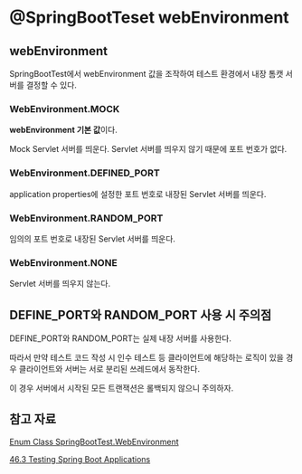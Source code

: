 # @SpringBootTeset webEnvironment

## webEnvironment

SpringBootTest에서 webEnvironment 값을 조작하여 테스트 환경에서 내장 톰캣 서버를 결정할 수 있다.

### WebEnvironment.MOCK

**webEnvironment 기본 값**이다.

Mock Servlet 서버를 띄운다. Servlet 서버를 띄우지 않기 때문에 포트 번호가 없다.

### WebEnvironment.DEFINED_PORT

application properties에 설정한 포트 번호로 내장된 Servlet 서버를 띄운다.

### WebEnvironment.RANDOM_PORT

임의의 포트 번호로 내장된 Servlet 서버를 띄운다.

### WebEnvironment.NONE

Servlet 서버를 띄우지 않는다.

## DEFINE_PORT와 RANDOM_PORT 사용 시 주의점

DEFINE_PORT와 RANDOM_PORT는 실제 내장 서버를 사용한다.

따라서 만약 테스트 코드 작성 시 인수 테스트 등 클라이언트에 해당하는 로직이 있을 경우 클라이언트와 서버는 서로 분리된 쓰레드에서 동작한다.

이 경우 서버에서 시작된 모든 트랜잭션은 롤백되지 않으니 주의하자.

## 참고 자료

[Enum Class SpringBootTest.WebEnvironment](https://docs.spring.io/spring-boot/docs/current/api/org/springframework/boot/test/context/SpringBootTest.WebEnvironment.html)

[46.3 Testing Spring Boot Applications](https://docs.spring.io/spring-boot/docs/2.1.5.RELEASE/reference/html/boot-features-testing.html#boot-features-testing-spring-boot-applications)

